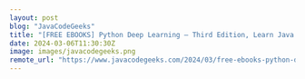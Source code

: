 ```yaml
---
layout: post
blog: "JavaCodeGeeks"
title: "[FREE EBOOKS] Python Deep Learning – Third Edition, Learn Java with Projects & Four More Best Selling Titles"
date: 2024-03-06T11:30:30Z
image: images/javacodegeeks.png
remote_url: "https://www.javacodegeeks.com/2024/03/free-ebooks-python-deep-learning-third-edition-learn-java-with-projects-four-more-best-selling-titles-2.html"
---
```

